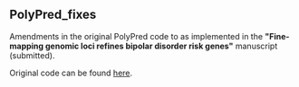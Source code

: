 ## PolyPred_fixes

Amendments in the original PolyPred code to as implemented in the **"Fine-mapping genomic loci refines bipolar disorder risk genes"** manuscript (submitted).

Original code can be found [here](https://github.com/omerwe/polyfun/wiki/6.-Trans-ethnic-polygenic-risk-prediction-with-PolyPred).


